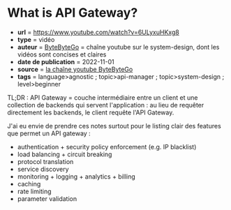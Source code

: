 #  What is API Gateway?

- **url** = https://www.youtube.com/watch?v=6ULyxuHKxg8
- **type** = vidéo
- **auteur** = [ByteByteGo](https://www.youtube.com/@ByteByteGo) = chaîne youtube sur le system-design, dont les vidéos sont concises et claires
- **date de publication** = 2022-11-01
- **source** = [la chaîne youtube ByteByteGo](https://www.youtube.com/@ByteByteGo)
- **tags** = language>agnostic ; topic>api-manager ; topic>system-design ; level>beginner

TL;DR : API Gateway = couche intermédiaire entre un client et une collection de backends qui servent l'application : au lieu de requêter directement les backends, le client requête l'API Gateway.

J'ai eu envie de prendre ces notes surtout pour le listing clair des features que permet un API gateway :

- authentication + security policy enforcement (e.g. IP blacklist)
- load balancing + circuit breaking
- protocol translation
- service discovery
- monitoring + logging + analytics + billing
- caching
- rate limiting
- parameter validation

